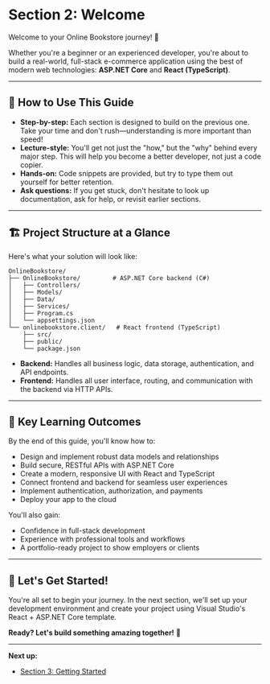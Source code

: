 # Section 2: Welcome

Welcome to your Online Bookstore journey! 🎉

Whether you're a beginner or an experienced developer, you're about to build a real-world, full-stack e-commerce application using the best of modern web technologies: **ASP.NET Core** and **React (TypeScript)**.

---

## 👋 How to Use This Guide

- **Step-by-step:** Each section is designed to build on the previous one. Take your time and don't rush—understanding is more important than speed!
- **Lecture-style:** You'll get not just the "how," but the "why" behind every major step. This will help you become a better developer, not just a code copier.
- **Hands-on:** Code snippets are provided, but try to type them out yourself for better retention.
- **Ask questions:** If you get stuck, don't hesitate to look up documentation, ask for help, or revisit earlier sections.

---

## 🏗️ Project Structure at a Glance

Here's what your solution will look like:

```
OnlineBookstore/
├── OnlineBookstore/         # ASP.NET Core backend (C#)
│   ├── Controllers/
│   ├── Models/
│   ├── Data/
│   ├── Services/
│   ├── Program.cs
│   └── appsettings.json
└── onlinebookstore.client/   # React frontend (TypeScript)
    ├── src/
    ├── public/
    └── package.json
```

- **Backend:** Handles all business logic, data storage, authentication, and API endpoints.
- **Frontend:** Handles all user interface, routing, and communication with the backend via HTTP APIs.

---

## 🌟 Key Learning Outcomes

By the end of this guide, you'll know how to:
- Design and implement robust data models and relationships
- Build secure, RESTful APIs with ASP.NET Core
- Create a modern, responsive UI with React and TypeScript
- Connect frontend and backend for seamless user experiences
- Implement authentication, authorization, and payments
- Deploy your app to the cloud

You'll also gain:
- Confidence in full-stack development
- Experience with professional tools and workflows
- A portfolio-ready project to show employers or clients

---

## 🚦 Let's Get Started!

You're all set to begin your journey. In the next section, we'll set up your development environment and create your project using Visual Studio's React + ASP.NET Core template.

**Ready? Let's build something amazing together!** 🚀

---

**Next up:**
- [Section 3: Getting Started](./03-GETTING-STARTED.md) 